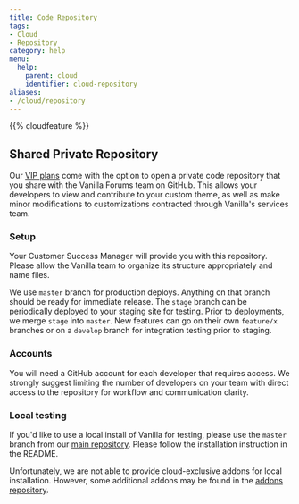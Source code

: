 ```yaml
---
title: Code Repository
tags:
- Cloud
- Repository
category: help
menu:
  help:
    parent: cloud
    identifier: cloud-repository
aliases:
- /cloud/repository
---
```


{{% cloudfeature %}}

## Shared Private Repository

Our [VIP plans](https://vanillaforums.com/plans) come with the option to open a private code repository that you share with the Vanilla Forums team on GitHub. This allows your developers to view and contribute to your custom theme, as well as make minor modifications to customizations contracted through Vanilla's services team.

### Setup

Your Customer Success Manager will provide you with this repository. Please allow the Vanilla team to organize its structure appropriately and name files.

We use `master` branch for production deploys. Anything on that branch should be ready for immediate release. The `stage` branch can be periodically deployed to your staging site for testing. Prior to deployments, we merge `stage` into `master`. New features can go on their own `feature/x` branches or on a `develop` branch for integration testing prior to staging.

### Accounts

You will need a GitHub account for each developer that requires access. We strongly suggest limiting the number of developers on your team with direct access to the repository for workflow and communication clarity.

### Local testing

If you'd like to use a local install of Vanilla for testing, please use the `master` branch from our [main repository](https://github.com/vanilla/vanilla). Please follow the installation instruction in the README.

Unfortunately, we are not able to provide cloud-exclusive addons for local installation. However, some additional addons may be found in the [addons repository](https://github.com/vanilla/addons).

